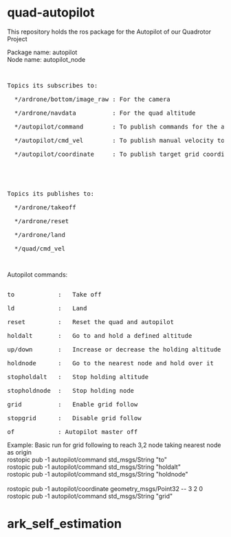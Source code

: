 # quad-autopilot

This repository holds the ros package for the Autopilot of our Quadrotor Project

Package name: autopilot
<br>Node name: autopilot_node

<pre>
<p>
Topics its subscribes to:
<br>  */ardrone/bottom/image_raw : For the camera
<br>  */ardrone/navdata          : For the quad altitude
<br>  */autopilot/command        : To publish commands for the autopilot (std_msgs/String)
<br>  */autopilot/cmd_vel        : To publish manual velocity to the quad which overrides the autopilot (geometry_msgs/Twist)
<br>  */autopilot/coordinate     : To publish target grid coordiate for grid following (geometry_msgs/Point32)
</p>

<p>
Topics its publishes to:
<br>  */ardrone/takeoff 
<br>  */ardrone/reset          
<br>  */ardrone/land      
<br>  */quad/cmd_vel 
</p>
</pre>

Autopilot commands:
<br>
<pre>
<br>to            :   Take off
<br>ld            :   Land
<br>reset         :   Reset the quad and autopilot
<br>holdalt       :   Go to and hold a defined altitude
<br>up/down       :   Increase or decrease the holding altitude by 50cm
<br>holdnode      :   Go to the nearest node and hold over it
<br>stopholdalt   :   Stop holding altitude
<br>stopholdnode  :   Stop holding node
<br>grid          :   Enable grid follow
<br>stopgrid      :   Disable grid follow
<br>of            : Autopilot master off
</pre>

Example: Basic run for grid following to reach 3,2 node taking nearest node as origin
<br>rostopic pub -1 autopilot/command std_msgs/String "to"
<br>rostopic pub -1 autopilot/command std_msgs/String "holdalt"
<br>rostopic pub -1 autopilot/command std_msgs/String "holdnode"
<br>
<br>rostopic pub -1 autopilot/coordinate geometry_msgs/Point32 -- 3 2 0
<br>rostopic pub -1 autopilot/command std_msgs/String "grid"
# ark_self_estimation
